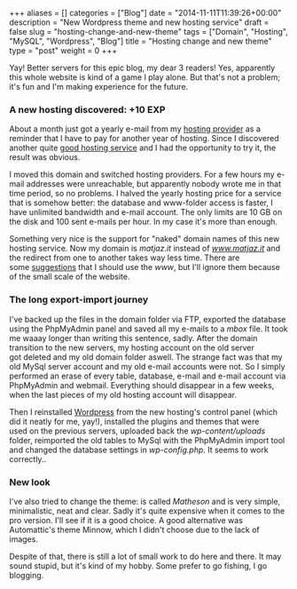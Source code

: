 +++
aliases      = []
categories   = ["Blog"]
date         = "2014-11-11T11:39:26+00:00"
description  = "New Wordpress theme and new hosting service"
draft        = false
slug         = "hosting-change-and-new-theme"
tags         = ["Domain", "Hosting", "MySQL", "Wordpress", "Blog"]
title        = "Hosting change and new theme"
type         = "post"
weight       = 0
+++


Yay! Better servers for this epic blog, my dear 3 readers! Yes, apparently this whole website is kind of a game I play alone. But that's not a problem; it's fun and I'm making experience for the future.


### A new hosting discovered: +10 EXP


About a month just got a yearly e-mail from my [hosting provider](http://www.aruba.it) as a reminder that I have to pay for another year of hosting. Since I discovered another quite [good hosting service](https://netsons.com) and I had the opportunity to try it, the result was obvious.

I moved this domain and switched hosting providers. For a few hours my e-mail addresses were unreachable, but apparently nobody wrote me in that time period, so no problems. I halved the yearly hosting price for a service that is somehow better: the database and www-folder access is faster, I have unlimited bandwidth and e-mail account. The only limits are 10 GB on the disk and 100 sent e-mails per hour. In my case it's more than enough.

Something very nice is the support for "naked" domain names of this new hosting service. Now my domain is _matjaz.it_ instead of _www.matjaz.it_ and the redirect from one to another takes way less time. There are some [suggestions](http://www.yes-www.org/why-use-www/) that I should use the _www_, but I'll ignore them because of the small scale of the website.


### The long export-import journey


I've backed up the files in the domain folder via FTP, exported the database using the PhpMyAdmin panel and saved all my e-mails to a _mbox_ file. It took me waaay longer than writing this sentence, sadly. After the domain transition to the new servers, my hosting account on the old server got deleted and my old domain folder aswell. The strange fact was that my old MySql server account and my old e-mail accounts were not. So I simply performed an erase of every table, database, e-mail and e-mail account via PhpMyAdmin and webmail. Everything should disappear in a few weeks, when the last pieces of my old hosting account will disappear.

Then I reinstalled [Wordpress](https://wordpress.org) from the new hosting's control panel (which did it neatly for me, yay!), installed the plugins and themes that were used on the previous servers, uploaded back the _wp-content/uploads_ folder, reimported the old tables to MySql with the PhpMyAdmin import tool and changed the database settings in _wp-config.php_. It seems to work correctly..


### New look


I've also tried to change the theme: is called _Matheson_ and is very simple, minimalistic, neat and clear. Sadly it's quite expensive when it comes to the pro version. I'll see if it is a good choice. A good alternative was Automattic's theme Minnow, which I didn't choose due to the lack of images.

Despite of that, there is still a lot of small work to do here and there. It may sound stupid, but it's kind of my hobby. Some prefer to go fishing, I go blogging.

